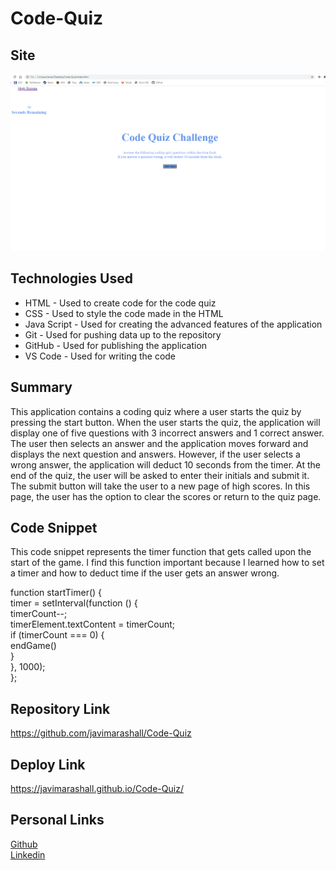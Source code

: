 # Code-Quiz

## Site
![Site](./assets/site.png)
## Technologies Used
- HTML - Used to create code for the code quiz
- CSS - Used to style the code made in the HTML
- Java Script - Used for creating the advanced features of the application
- Git - Used for pushing data up to the repository
- GitHub - Used for publishing the application
- VS Code - Used for writing the code

## Summary
This application contains a coding quiz where a user starts the quiz by pressing the start button. When the user starts the quiz, the application will display one of five questions with 3 incorrect answers and 1 correct answer. The user then selects an answer and the application moves forward and displays the next question and answers. However, if the user selects a wrong answer, the application will deduct 10 seconds from the timer. At the end of the quiz, the user will be asked to enter their initials and submit it. The submit button will take the user to a new page of high scores. In this page, the user has the option to clear the scores or return to the quiz page.

## Code Snippet
This code snippet represents the timer function that gets called upon the start of the game. I find this function important because I learned how to set a timer and how to deduct time if the user gets an answer wrong. 

function startTimer() {<br>
    timer = setInterval(function () {<br>
        timerCount--;<br>
        timerElement.textContent = timerCount;<br>
        if (timerCount === 0) {<br>
            endGame()<br>
        }<br>
    }, 1000);<br>
};<br>

## Repository Link
https://github.com/javimarashall/Code-Quiz
## Deploy Link
https://javimarashall.github.io/Code-Quiz/

## Personal Links
[Github](https://github.com/javimarashall)<br>
[Linkedin](https://www.linkedin.com/in/javier-mondragon-7b471719b/)

